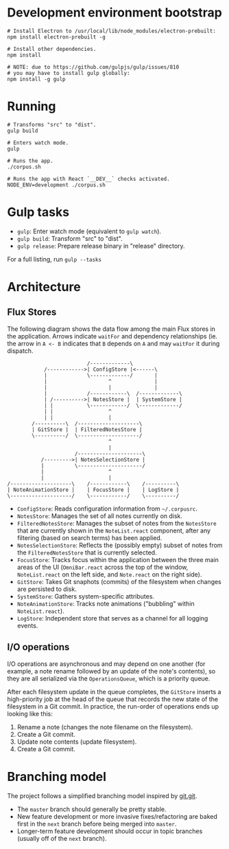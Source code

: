 # Development environment bootstrap

```
# Install Electron to /usr/local/lib/node_modules/electron-prebuilt:
npm install electron-prebuilt -g

# Install other dependencies.
npm install

# NOTE: due to https://github.com/gulpjs/gulp/issues/810
# you may have to install gulp globally:
npm install -g gulp
```

# Running

```
# Transforms "src" to "dist".
gulp build

# Enters watch mode.
gulp

# Runs the app.
./corpus.sh

# Runs the app with React `__DEV__` checks activated.
NODE_ENV=development ./corpus.sh
```

# Gulp tasks

- `gulp`: Enter watch mode (equivalent to `gulp watch`).
- `gulp build`: Transform "src" to "dist".
- `gulp release`: Prepare release binary in "release" directory.

For a full listing, run `gulp --tasks`

# Architecture

## Flux Stores

The following diagram shows the data flow among the main Flux stores in the
application. Arrows indicate `waitFor` and dependency relationships (ie. the
arrow in `A <- B` indicates that `B` depends on `A` and may `waitFor` it during
dispatch.

```
                          /-------------\
            /------------>| ConfigStore |<------\
            |             \-------------/       |
            |                    ^              |
            |                    |              |
            |             /------------\  /-------------\
            | /---------->| NotesStore |  | SystemStore |
            | |           \------------/  \-------------/
            | |                  ^
            | |                  |
        /----------\  /--------------------\
        | GitStore |  | FilteredNotesStore |
        \----------/  \--------------------/
                                 ^
                                 |
                      /---------------------\
           /--------->| NotesSelectionStore |
           |          \---------------------/
           |                     ^
           |                     |
/--------------------\    /------------\    /----------\
| NoteAnimationStore |    | FocusStore |    | LogStore |
\--------------------/    \------------/    \----------/
```

- `ConfigStore`: Reads configuration information from `~/.corpusrc`.
- `NotesStore`: Manages the set of all notes currently on disk.
- `FilteredNotesStore`: Manages the subset of notes from the `NotesStore` that
  are currently shown in the `NoteList.react` component, after any filtering
  (based on search terms) has been applied.
- `NotesSelectionStore`: Reflects the (possibly empty) subset of notes from the
  `FilteredNotesStore` that is currently selected.
- `FocusStore`: Tracks focus within the application between the three main areas
  of the UI (`OmniBar.react` across the top of the window, `NoteList.react` on
  the left side, and `Note.react` on the right side).
- `GitStore`: Takes Git snaphots (commits) of the filesystem when changes are
  persisted to disk.
- `SystemStore`: Gathers system-specific attributes.
- `NoteAnimationStore`: Tracks note animations ("bubbling" within
  `NoteList.react`).
- `LogStore`: Independent store that serves as a channel for all logging
  events.

## I/O operations

I/O operations are asynchronous and may depend on one another (for example, a
note rename followed by an update of the note's contents), so they are all
serialized via the `OperationsQueue`, which is a priority queue.

After each filesystem update in the queue completes, the `GitStore` inserts a
high-priority job at the head of the queue that records the new state of the
filesystem in a Git commit. In practice, the run-order of operations ends up
looking like this:

1. Rename a note (changes the note filename on the filesystem).
2. Create a Git commit.
3. Update note contents (update filesystem).
4. Create a Git commit.

# Branching model

The project follows a simplified branching model inspired by
[git.git](https://github.com/git/git).

- The `master` branch should generally be pretty stable.
- New feature development or more invasive fixes/refactoring are baked first in
  the `next` branch before being merged into `master`.
- Longer-term feature development should occur in topic branches (usually off of
  the `next` branch).
